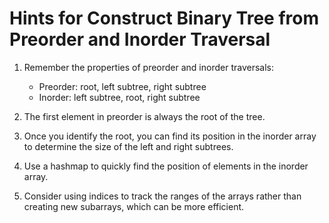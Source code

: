 # Hints for Construct Binary Tree from Preorder and Inorder Traversal

1. Remember the properties of preorder and inorder traversals:
   - Preorder: root, left subtree, right subtree
   - Inorder: left subtree, root, right subtree

2. The first element in preorder is always the root of the tree.

3. Once you identify the root, you can find its position in the inorder array to determine the size of the left and right subtrees.

4. Use a hashmap to quickly find the position of elements in the inorder array.

5. Consider using indices to track the ranges of the arrays rather than creating new subarrays, which can be more efficient.

